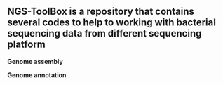 ## NGS-ToolBox is a repository that contains several codes to help to working with bacterial sequencing data from different sequencing platform

**Genome assembly**

**Genome annotation** 
  
